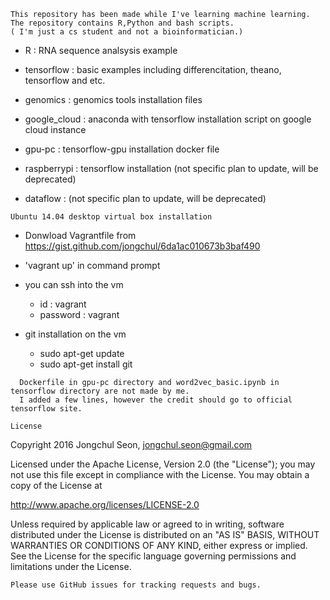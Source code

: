 ```
This repository has been made while I've learning machine learning. 
The repository contains R,Python and bash scripts. 
( I'm just a cs student and not a bioinformatician.)
```

  - R : RNA sequence analsysis example 
  
  - tensorflow : basic examples including differencitation, theano, tensorflow and etc.
  
  - genomics : genomics tools installation files
  
  - google_cloud : anaconda with tensorflow installation script on google cloud instance 
  
  - gpu-pc : tensorflow-gpu installation docker file
  
  - raspberrypi : tensorflow installation (not specific plan to update, will be deprecated)
  
  - dataflow : (not specific plan to update, will be deprecated)
  
```
Ubuntu 14.04 desktop virtual box installation
```

- Donwload Vagrantfile from https://gist.github.com/jongchul/6da1ac010673b3baf490 
   
- 'vagrant up' in command prompt  

- you can ssh into the vm 
  - id : vagrant 
  - password : vagrant  

- git installation on the vm 
    - sudo apt-get update
    - sudo apt-get install git
 
```
  Dockerfile in gpu-pc directory and word2vec_basic.ipynb in tensorflow directory are not made by me. 
  I added a few lines, however the credit should go to official tensorflow site.
```

```
License
```

Copyright 2016 Jongchul Seon, jongchul.seon@gmail.com

Licensed under the Apache License, Version 2.0 (the "License"); you may not use this file except in compliance with the License. You may obtain a copy of the License at

http://www.apache.org/licenses/LICENSE-2.0

Unless required by applicable law or agreed to in writing, software distributed under the License is distributed on an "AS IS" BASIS, WITHOUT WARRANTIES OR CONDITIONS OF ANY KIND, either express or implied. See the License for the specific language governing permissions and limitations under the License.


```
Please use GitHub issues for tracking requests and bugs.
```